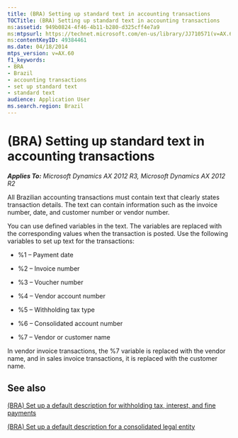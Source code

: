 ```yaml
---
title: (BRA) Setting up standard text in accounting transactions
TOCTitle: (BRA) Setting up standard text in accounting transactions
ms:assetid: 949b0824-4f46-4b11-b280-d325cff4e7a9
ms:mtpsurl: https://technet.microsoft.com/en-us/library/JJ710571(v=AX.60)
ms:contentKeyID: 49384461
ms.date: 04/18/2014
mtps_version: v=AX.60
f1_keywords:
- BRA
- Brazil
- accounting transactions
- set up standard text
- standard text
audience: Application User
ms.search.region: Brazil
---
```


# (BRA) Setting up standard text in accounting transactions 


_**Applies To:** Microsoft Dynamics AX 2012 R3, Microsoft Dynamics AX 2012 R2_

All Brazilian accounting transactions must contain text that clearly states transaction details. The text can contain information such as the invoice number, date, and customer number or vendor number.

You can use defined variables in the text. The variables are replaced with the corresponding values when the transaction is posted. Use the following variables to set up text for the transactions:

  - %1 – Payment date

  - %2 – Invoice number

  - %3 – Voucher number

  - %4 – Vendor account number

  - %5 – Withholding tax type

  - %6 – Consolidated account number

  - %7 – Vendor or customer name

In vendor invoice transactions, the %7 variable is replaced with the vendor name, and in sales invoice transactions, it is replaced with the customer name.

## See also

[(BRA) Set up a default description for withholding tax, interest, and fine payments](bra-set-up-a-default-description-for-withholding-tax-interest-and-fine-payments.md)

[(BRA) Set up a default description for a consolidated legal entity](bra-set-up-a-default-description-for-a-consolidated-legal-entity.md)

  


